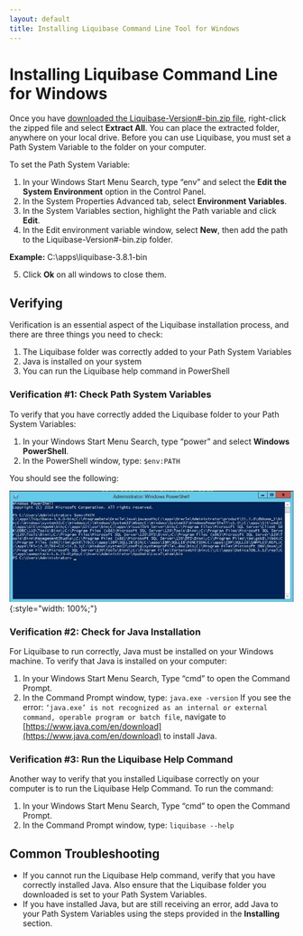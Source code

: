 ```yaml
---
layout: default
title: Installing Liquibase Command Line Tool for Windows
---
```


# Installing Liquibase Command Line for Windows #

Once you have [downloaded the Liquibase-Version#-bin.zip file](https://www.download.liquiase.org/download), right-click the zipped file and select **Extract All**. You can place the extracted folder, anywhere on your local drive. Before you can use Liquibase, you must set a Path System Variable to the folder on your computer.

To set the Path System Variable:
1. In your Windows Start Menu Search, type “env” and select the **Edit the System Environment** option in the Control Panel.
2. In the System Properties Advanced tab, select **Environment Variables**.
3. In the System Variables section, highlight the Path variable and click **Edit**.
4. In the Edit environment variable window, select **New**, then add the path to the Liquibase-Version#-bin.zip folder.

  **Example:** C:\apps\liquibase-3.8.1-bin

5. Click **Ok** on all windows to close them.

## Verifying ##

Verification is an essential aspect of the Liquibase installation process, and there are three things you need to check:
1. The Liquibase folder was correctly added to your Path System Variables
2. Java is installed on your system
3. You can run the Liquibase help command in PowerShell

### Verification #1: Check Path System Variables ###

To verify that you have correctly added the Liquibase folder to your Path System Variables:
1.	In your Windows Start Menu Search, type “power” and select **Windows PowerShell**.
2.	In the PowerShell window, type: `$env:PATH`

You should see the following:

![Windows verification image](/images/installation/windows/Windows_Verification_1.png){:style="width: 100%;"}


### Verification #2: Check for Java Installation ###

For Liquibase to run correctly, Java must be installed on your Windows machine. To verify that Java is installed on your computer:
1.	In your Windows Start Menu Search, Type “cmd” to open the Command Prompt.
2.	In the Command Prompt window, type: `java.exe -version`
If you see the error: `‘java.exe’ is not recognized as an internal or external command, operable program or batch file`, navigate to [https://www.java.com/en/download](https://www.java.com/en/download) to install Java.

### Verification #3: Run the Liquibase Help Command ###

Another way to verify that you installed Liquibase correctly on your computer is to run the Liquibase Help Command. To run the command:
1.	In your Windows Start Menu Search, Type “cmd” to open the Command Prompt.
2.	In the Command Prompt window, type: `liquibase --help`

## Common Troubleshooting ##

- If you cannot run the Liquibase Help command, verify that you have correctly installed Java. Also ensure that the Liquibase folder you downloaded is set to your Path System Variables.
- If you have installed Java, but are still receiving an error, add Java to your Path System Variables using the steps provided in the **Installing** section.

